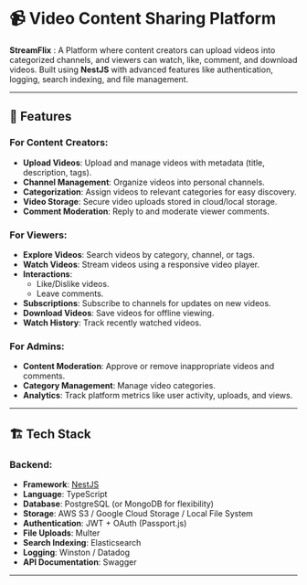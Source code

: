 # 📹 Video Content Sharing Platform

**StreamFlix** : A Platform  where content creators can upload videos into categorized channels, and viewers can watch, like, comment, and download videos. Built using **NestJS** with advanced features like authentication, logging, search indexing, and file management.

---

## 🚀 Features

### For Content Creators:
- **Upload Videos**: Upload and manage videos with metadata (title, description, tags).
- **Channel Management**: Organize videos into personal channels.
- **Categorization**: Assign videos to relevant categories for easy discovery.
- **Video Storage**: Secure video uploads stored in cloud/local storage.
- **Comment Moderation**: Reply to and moderate viewer comments.

### For Viewers:
- **Explore Videos**: Search videos by category, channel, or tags.
- **Watch Videos**: Stream videos using a responsive video player.
- **Interactions**:
  - Like/Dislike videos.
  - Leave comments.
- **Subscriptions**: Subscribe to channels for updates on new videos.
- **Download Videos**: Save videos for offline viewing.
- **Watch History**: Track recently watched videos.

### For Admins:
- **Content Moderation**: Approve or remove inappropriate videos and comments.
- **Category Management**: Manage video categories.
- **Analytics**: Track platform metrics like user activity, uploads, and views.

---

## 🏗️ Tech Stack

### **Backend**:
- **Framework**: [NestJS](https://nestjs.com/)
- **Language**: TypeScript
- **Database**: PostgreSQL (or MongoDB for flexibility)
- **Storage**: AWS S3 / Google Cloud Storage / Local File System
- **Authentication**: JWT + OAuth (Passport.js)
- **File Uploads**: Multer
- **Search Indexing**: Elasticsearch
- **Logging**: Winston / Datadog
- **API Documentation**: Swagger


---

